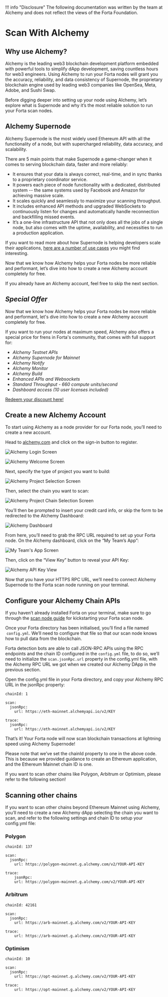 !!! info "Disclosure" 
    The following documentation was written by the team at Alchemy and does not reflect the views of the Forta Foundation.


# Scan With Alchemy

## Why use Alchemy?
Alchemy is the leading web3 blockchain development platform embedded with powerful tools to simplify dApp development, saving countless hours for web3 engineers. Using Alchemy to run your Forta nodes will grant you the accuracy, reliability, and data consistency of Supernode, the proprietary blockchain engine used by leading web3 companies like OpenSea, Meta, Adobe, and Sushi Swap.

Before digging deeper into setting up your node using Alchemy, let’s explore what is Supernode and why it’s the most reliable solution to run your Forta scan nodes.

## Alchemy Supernode
Alchemy Supernode is the most widely used Ethereum API with all the functionality of a node, but with supercharged reliability, data accuracy, and scalability.

There are 5 main points that make Supernode a game-changer when it comes to serving blockchain data, faster and more reliably:

- It ensures that your data is always correct, real-time, and in sync thanks to a proprietary coordinator service.
- It powers each piece of node functionality with a dedicated, distributed system -- the same systems used by Facebook and Amazon for achieving massive scale.
- It scales quickly and seamlessly to maximize your scanning throughput.
- It includes enhanced API methods and upgraded WebSockets to continuously listen for changes and automatically handle reconnection and backfilling missed events.
- It’s a one-line infrastructure API that not only does all the jobs of a single node, but also comes with the uptime, availability, and necessities to run a production application.

If you want to read more about how Supernode is helping developers scale their applications, [here are a number of use cases](https://www.alchemy.com/supernode) you might find interesting.

Now that we know how Alchemy helps your Forta nodes be more reliable and performant, let’s dive into how to create a new Alchemy account completely for free.

If you already have an Alchemy account, feel free to skip the next section.

## *Special Offer*
Now that we know how Alchemy helps your Forta nodes be more reliable and performant, let's dive into how to create a new Alchemy account completely for free.

If you want to run your nodes at maximum speed, Alchemy also offers a special price for frens in Forta's community, that comes with full support for:

- *Alchemy Testnet APIs*
- *Alchemy Supernode for Mainnet*
- *Alchemy Notify*
- *Alchemy Monitor*
- *Alchemy Build*
- *Enhanced APIs and Websockets*
- *Standard Throughput - 660 compute units/second*
- *Dashboard access (10 user licenses included)*

[Redeem your discount here!](https://alchemy.com/?a=forta&promo=ALCHEMY_FORTA_10_T351FA2)

## Create a new Alchemy Account

To start using Alchemy as a node provider for our Forta node, you’ll need to create a new account. 

Head to [alchemy.com](https://alchemy.com/?a=forta&promo=ALCHEMY_FORTA_10_T351FA2) and click on the sign-in button to register.

![Alchemy Login Screen](alchemy-login.png)

![Alchemy Welcome Screen](alchemy-welcome.png)

Next, specify the type of project you want to build:

![Alchemy Project Selection Screen](alchemy-select-project.png)

Then, select the chain you want to scan:

![Alchemy Project Chain Selection Screen](alchemy-select-chain.png)

You’ll then be prompted to insert your credit card info, or skip the form to be redirected to the Alchemy Dashboard:

![Alchemy Dashboard](alchemy-dashboard.png)

From here, you’ll need to grab the RPC URL required to set up your Forta node. On the Alchemy dashboard, click on the “My Team’s App”:

![My Team's App Screen](my-teams-app-screen.png)

Then, click on the “View Key” button to reveal your API Key:

![Alchemy API Key View](alchemy-api-key-screen.png)

Now that you have your HTTPS RPC URL, we’ll need to connect Alchemy Supernode to the Forta scan node running on your terminal.

## Configure your Alchemy Chain APIs
If you haven’t already installed Forta on your terminal, make sure to go through the [scan node guide](scan-node/introduction.md) for kickstarting your Forta scan node.

Once your Forta directory has been initialised, you’ll find a file named  `config.yml`. We’ll need to configure that file so that our scan node knows how to pull data from the blockchain.

Forta detection bots are able to call JSON-RPC APIs using the RPC endpoints and the chain ID configured  in the `config.yml` file, to do so, we’ll need to initialize the `scan.jsonRpc.url`  property in the config.yml file, with the Alchemy RPC URL we got when we created our Alchemy DApp in the previous section.

Open the config.yml file in your Forta directory, and copy your Alchemy RPC URL in the jsonRpc property:

```
chainId: 1

scan:
  jsonRpc:
    url: https://eth-mainnet.alchemyapi.io/v2/KEY

trace:
  jsonRpc:
    url: https://eth-mainnet.alchemyapi.io/v2/KEY
```

That’s it! Your Forta node will now scan blockchain transactions at lightning speed using Alchemy Supernode! 

Please note that we’ve set the chainId property to one in the above code. This is because we provided guidance to create an Ethereum application, and the Ethereum Mainnet chain ID is one. 

If you want to scan other chains like Polygon, Arbitrum or Optimism, please refer to the following section! 

## Scanning other chains
If you want to scan other chains beyond Ethereum Mainnet using Alchemy, you’ll need to create a new Alchemy dApp selecting the chain you want to scan, and refer to the following settings and chain ID to setup your config.yml file:

### Polygon
```
chainId: 137

scan:
  jsonRpc:
    url: https://polygon-mainnet.g.alchemy.com/v2/YOUR-API-KEY

trace:
	jsonRpc:
    url: https://polygon-mainnet.g.alchemy.com/v2/YOUR-API-KEY
```

### Arbitrum
```
chainId: 42161

scan:
  jsonRpc:
    url: https://arb-mainnet.g.alchemy.com/v2/YOUR-API-KEY

trace:
    url: https://arb-mainnet.g.alchemy.com/v2/YOUR-API-KEY
```

### Optimism
```
chainId: 10

scan:
  jsonRpc:
    url: https://opt-mainnet.g.alchemy.com/v2/YOUR-API-KEY

trace:
    url: https://opt-mainnet.g.alchemy.com/v2/YOUR-API-KEY
```
